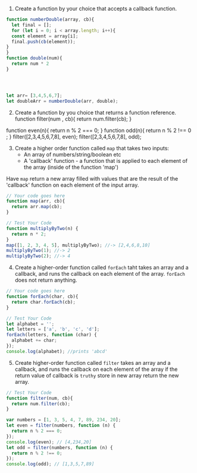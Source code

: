 1. Create a function by your choice that accepts a callback function.
```js
function numberDouble(array, cb){
  let final = [];
  for (let i = 0; i < array.length; i++){
  const element = array[i];
  final.push(cb(element));
}
}
function double(num){
  return num * 2
}




let arr= [3,4,5,6,7];
let doubleArr = numberDouble(arr, double);
````

2. Create a function by you choice that returns a function reference.
function filter(num , cb){
  return num.filter(cb);
}

function even(n){
return n % 2 === 0;
}
function odd(n){
  return n % 2 !== 0 ;
}
filter([2,3,4,5,6,7,8], even);
filter([2,3,4,5,6,7,8], odd);


3. Create a higher order function called `map` that takes two inputs:
   - An array of numbers/string/boolean etc
   - A 'callback' function - a function that is applied to each element of the array (inside of the function 'map')

Have `map` return a new array filled with values that are the result of the 'callback' function on each element of the input array.

```js
// Your code goes here
function map(arr, cb){
  return arr.map(cb);
}

// Test Your Code
function multiplyByTwo(n) {
  return n * 2;
}
map([1, 2, 3, 4, 5], multiplyByTwo); //-> [2,4,6,8,10]
multiplyByTwo(1); //-> 2
multiplyByTwo(2); //-> 4
```

4. Create a higher-order function called `forEach` taht takes an array and a callback, and runs the callback on each element of the array. `forEach` does not return anything.

```js
// Your code goes here
function forEach(char, cb){
  return char.forEach(cb);
}

// Test Your Code
let alphabet = '';
let letters = ['a', 'b', 'c', 'd'];
forEach(letters, function (char) {
  alphabet += char;
});
console.log(alphabet); //prints 'abcd'
```

5. Create higher-order function called `filter` takes an array and a callback, and runs the callback on each element of the array if the return value of callback is `truthy` store in new array return the new array.

```js
// Test Your Code
function filter(num, cb){
  return num.filter(cb);
}

var numbers = [1, 3, 5, 4, 7, 89, 234, 20];
let even = filter(numbers, function (n) {
  return n % 2 === 0;
});
console.log(even); // [4,234,20]
let odd = filter(numbers, function (n) {
  return n % 2 !== 0;
});
console.log(odd); // [1,3,5,7,89]
```
